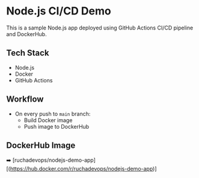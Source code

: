 # Node.js CI/CD Demo

This is a sample Node.js app deployed using GitHub Actions CI/CD pipeline and DockerHub.

## Tech Stack
- Node.js
- Docker
- GitHub Actions

## Workflow
- On every push to `main` branch:
  - Build Docker image
  - Push image to DockerHub

## DockerHub Image
➡️ [ruchadevops/nodejs-demo-app][(https://hub.docker.com/r/ruchadevops/nodejs-demo-app)]

